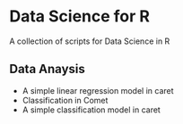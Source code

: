 # Data Science for R
A collection of scripts for Data Science in R

## Data Anaysis
* A simple linear regression model in caret
* Classification in Comet
* A simple classification model in caret
